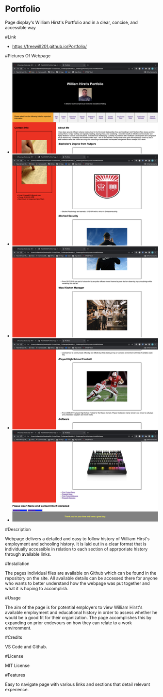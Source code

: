 # Portfolio

Page display's William Hirst's Portfolio and in a clear, concise, and accessible way

#Link

- https://freewill201.github.io/Portfolio/

#Pictures Of Webpage 

- ![ Picture Of Top Of Webpage]( /Assets/images/Screenshot%202023-01-14%20at%2011.20.02%20PM.png "Top Of Webpage")
- ![ Picture Of Top Center Of Webpage](/Assets/images/Screenshot%202023-01-14%20at%2011.20.14%20PM.png "Top Center Of Webpage") 
- ![ Picture Of Center Of Webpage](/Assets/images/Screenshot%202023-01-14%20at%2011.20.28%20PM.png "Center Of Webpage") 
- ![ Picture Of Bottom Center Of Webpage](/Assets/images/Screenshot%202023-01-14%20at%2011.20.48%20PM.png "Bottom Center Of Webpage") 
- ![ Picture Of Bottom Of Webpage](/Assets/images/Screenshot%202023-01-14%20at%2011.21.03%20PM.png "Bottom Of Webpage") 



#Description

Webpage delivers a detailed and easy to follow history of William Hirst's employment and schooling history. It is laid out in a clear format that is individually accessible in relation to each section of apprporiate history through available links. 

#Installation

The pages individual files are available on Github which can be found in the repository on the site. All available details can be accessed there for anyone who wants to better understand how the webpage was put together and what it is hoping to accomplish. 

#Usage 

The aim of the page is for potential employers to view William Hirst's available employment and educational history in order to assess whether he would be a good fit for their organization. The page accomplishes this by expanding on prior endevours on how they can relate to a work environment. 

#Credits

VS Code and Github.

#License

MIT License

#Features

Easy to navigate page with various links and sections that detail relevant experience.